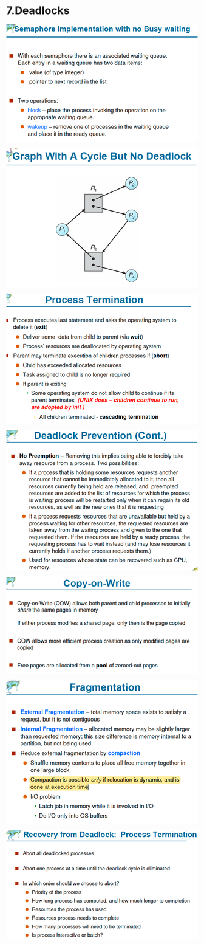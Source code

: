 # 7.Deadlocks

![](../.gitbook/assets/image%20%28126%29.png)

![](../.gitbook/assets/image%20%28125%29.png)

![](../.gitbook/assets/image%20%28135%29.png)

![](../.gitbook/assets/image%20%2837%29.png)

![](../.gitbook/assets/image%20%28119%29.png)

![](../.gitbook/assets/image%20%28148%29.png)

![](../.gitbook/assets/image%20%281%29.png)

